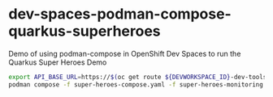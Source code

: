 # dev-spaces-podman-compose-quarkus-superheroes
Demo of using podman-compose in OpenShift Dev Spaces to run the Quarkus Super Heroes Demo

```bash
export API_BASE_URL=https://$(oc get route ${DEVWORKSPACE_ID}-dev-tools-8082-https-fights -o jsonpath={.spec.host})
podman compose -f super-heroes-compose.yaml -f super-heroes-monitoring.yaml up --remove-orphans
```
